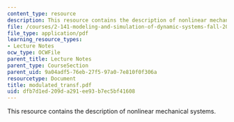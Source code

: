 ```yaml
---
content_type: resource
description: This resource contains the description of nonlinear mechanical systems.
file: /courses/2-141-modeling-and-simulation-of-dynamic-systems-fall-2006/dfb7d1ed209da291ee93b7ec5bf41608_modulated_transf.pdf
file_type: application/pdf
learning_resource_types:
- Lecture Notes
ocw_type: OCWFile
parent_title: Lecture Notes
parent_type: CourseSection
parent_uid: 9a04adf5-76eb-27f5-97a0-7e810f0f306a
resourcetype: Document
title: modulated_transf.pdf
uid: dfb7d1ed-209d-a291-ee93-b7ec5bf41608
---
```

This resource contains the description of nonlinear mechanical systems.

